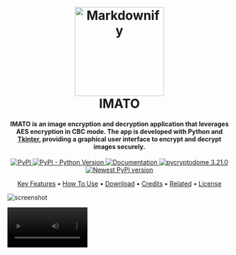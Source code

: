 <h1 align="center">
  <br>
  <a href="http://www.amitmerchant.com/electron-markdownify"><img src="https://raw.githubusercontent.com/amitmerchant1990/electron-markdownify/master/app/img/markdownify.png" alt="Markdownify" width="200"></a>
  <br>
  IMATO
  <br>
</h1>

<h4 align="center">IMATO is an image encryption and decryption application that leverages AES encryption in CBC mode. The app is developed with Python and <a href="https://docs.python.org/3/library/tkinter.html" target="_blank">Tkinter</a>, providing a graphical user interface to encrypt and decrypt images securely.</h4>

<p align="center">
  <a href="https://pypi.org/project/pip/">
    <img src="https://img.shields.io/pypi/v/pip.svg"
         alt="PyPI">
  </a>
  <a href="https://pypi.org/project/pip/">
    <img src="https://img.shields.io/pypi/pyversions/pip"
         alt="PyPI - Python Version">
  </a>
  <a href="https://pip.pypa.io/en/latest">
    <img src="https://readthedocs.org/projects/pip/badge/?version=latest"
         alt="Documentation">
  </a>
  <a href="https://pypi.org/project/pycryptodome/">
    <img src="https://badge.fury.io/py/pycryptodome.svg"
         alt="pycryptodome 3.21.0">
  </a>
  <a href="https://pypi.org/project/pillow/"><img
                alt="Newest PyPI version"
                src="https://img.shields.io/pypi/v/pillow.svg"></a>
</p>

<p align="center">
  <a href="#key-features">Key Features</a> •
  <a href="#how-to-use">How To Use</a> •
  <a href="#download">Download</a> •
  <a href="#credits">Credits</a> •
  <a href="#related">Related</a> •
  <a href="#license">License</a>
</p>

![screenshot](https://raw.githubusercontent.com/amitmerchant1990/electron-markdownify/master/app/img/markdownify.gif)

<video src='https://www.youtube.com/watch?v=vujiFT4cQm8' width=180/>

## Key Features

* AES-CBC Encryption: Encrypts images using the AES algorithm in CBC mode with a user-defined key
* Secure Storage: Generates an encrypted image that can only be decrypted with the correct key
* User Interface: Built with Tkinter for an intuitive GUI  
* Splash Screen: Displays a loading animation and information about the app's development team
* Full-Screen Support: Runs in full screen with high-resolution images

## How To Use

To clone and run this application, you'll need [Git](https://git-scm.com) and [Python](https://www.python.org/downloads/) installed on your computer. From your command line:

```bash
# Clone this repository
$ git clone https://github.com/vaynenovus12/IMATO_Image_Encryption_and_Decryption_AES_CBC_mode.git

# Go into the repository
$ cd cd IMATO_Image_Encryption_and_Decryption_AES_CBC_mode

# Install the required dependencies
$ pip install -r requirements.txt

# Run the application
$ python main.py
```

> **Note**
> Ensure that your Python environment is correctly set up with the required dependencies. This application has been tested with Python 3.11 and above. If you encounter issues, verify that all libraries in requirements.txt are installed and that your Python version is compatible


## Credits

This software uses the following open source packages:

- [Python Imaging Libray (Pillow)](https://pypi.org/project/pillow/)
- [PyCryptodome](https://pypi.org/project/pycryptodome/)

## License

BSD 2-Clause license

---

> GitHub [@vaynenovus12](https://github.com/vaynenovus12) &nbsp;&middot;&nbsp;
> Twitter [@vaynenovus12](https://twitter.com/vaynenovus12)

